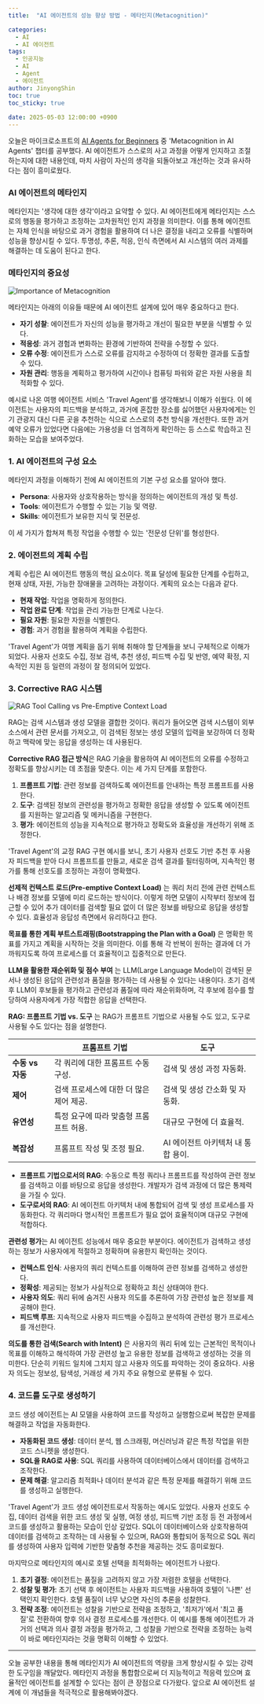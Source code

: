 ```yaml
---
title:  "AI 에이전트의 성능 향상 방법 - 메타인지(Metacognition)"

categories:
  - AI
  - AI 에이전트
tags:
  - 인공지능
  - AI
  - Agent
  - 에이전트
author: JinyongShin
toc: true
toc_sticky: true
 
date: 2025-05-03 12:00:00 +0900
---
```


오늘은 마이크로소프트의 [AI Agents for Beginners](https://github.com/microsoft/ai-agents-for-beginners) 중 'Metacognition in AI Agents' 챕터를 공부했다. AI 에이전트가 스스로의 사고 과정을 어떻게 인지하고 조절하는지에 대한 내용인데, 마치 사람이 자신의 생각을 되돌아보고 개선하는 것과 유사하다는 점이 흥미로웠다.

### AI 에이전트의 메타인지

메타인지는 '생각에 대한 생각'이라고 요약할 수 있다. AI 에이전트에게 메타인지는 스스로의 행동을 평가하고 조정하는 고차원적인 인지 과정을 의미한다. 이를 통해 에이전트는 자체 인식을 바탕으로 과거 경험을 활용하여 더 나은 결정을 내리고 오류를 식별하며 성능을 향상시킬 수 있다. 투명성, 추론, 적응, 인식 측면에서 AI 시스템의 여러 과제를 해결하는 데 도움이 된다고 한다.

### 메타인지의 중요성

![Importance of Metacognition](https://github.com/microsoft/ai-agents-for-beginners/blob/main/09-metacognition/images/importance-of-metacognition.png?raw=true)

메타인지는 아래의 이유들 때문에 AI 에이전트 설계에 있어 매우 중요하다고 한다.
* **자기 성찰**: 에이전트가 자신의 성능을 평가하고 개선이 필요한 부분을 식별할 수 있다.
* **적응성**: 과거 경험과 변화하는 환경에 기반하여 전략을 수정할 수 있다.
* **오류 수정**: 에이전트가 스스로 오류를 감지하고 수정하여 더 정확한 결과를 도출할 수 있다.
* **자원 관리**: 행동을 계획하고 평가하여 시간이나 컴퓨팅 파워와 같은 자원 사용을 최적화할 수 있다.

예시로 나온 여행 에이전트 서비스 'Travel Agent'를 생각해보니 이해가 쉬웠다. 이 에이전트는 사용자의 피드백을 분석하고, 과거에 혼잡한 장소를 싫어했던 사용자에게는 인기 관광지 대신 다른 곳을 추천하는 식으로 스스로의 추천 방식을 개선한다. 또한 과거 예약 오류가 있었다면 다음에는 가용성을 더 엄격하게 확인하는 등 스스로 학습하고 진화하는 모습을 보여주었다.

### 1. AI 에이전트의 구성 요소

메타인지 과정을 이해하기 전에 AI 에이전트의 기본 구성 요소를 알아야 했다.
* **Persona**: 사용자와 상호작용하는 방식을 정의하는 에이전트의 개성 및 특성.
* **Tools**: 에이전트가 수행할 수 있는 기능 및 역량.
* **Skills**: 에이전트가 보유한 지식 및 전문성.

이 세 가지가 합쳐져 특정 작업을 수행할 수 있는 '전문성 단위'를 형성한다.

### 2. 에이전트의 계획 수립

계획 수립은 AI 에이전트 행동의 핵심 요소이다. 목표 달성에 필요한 단계를 수립하고, 현재 상태, 자원, 가능한 장애물을 고려하는 과정이다. 계획의 요소는 다음과 같다.
* **현재 작업**: 작업을 명확하게 정의한다.
* **작업 완료 단계**: 작업을 관리 가능한 단계로 나눈다.
* **필요 자원**: 필요한 자원을 식별한다.
* **경험**: 과거 경험을 활용하여 계획을 수립한다.

'Travel Agent'가 여행 계획을 돕기 위해 취해야 할 단계들을 보니 구체적으로 이해가 되었다. 사용자 선호도 수집, 정보 검색, 추천 생성, 피드백 수집 및 반영, 예약 확정, 지속적인 지원 등 일련의 과정이 잘 정의되어 있었다.

### 3. Corrective RAG 시스템

![RAG Tool Calling vs Pre-Emptive Context Load](https://raw.githubusercontent.com/microsoft/ai-agents-for-beginners/main/09-metacognition/images/rag-vs-context.png)

RAG는 검색 시스템과 생성 모델을 결합한 것이다. 쿼리가 들어오면 검색 시스템이 외부 소스에서 관련 문서를 가져오고, 이 검색된 정보는 생성 모델의 입력을 보강하여 더 정확하고 맥락에 맞는 응답을 생성하는 데 사용된다.

**Corrective RAG 접근 방식**은 RAG 기술을 활용하여 AI 에이전트의 오류를 수정하고 정확도를 향상시키는 데 초점을 맞춘다. 이는 세 가지 단계를 포함한다.
1.  **프롬프트 기법**: 관련 정보를 검색하도록 에이전트를 안내하는 특정 프롬프트를 사용한다.
2.  **도구**: 검색된 정보의 관련성을 평가하고 정확한 응답을 생성할 수 있도록 에이전트를 지원하는 알고리즘 및 메커니즘을 구현한다.
3.  **평가**: 에이전트의 성능을 지속적으로 평가하고 정확도와 효율성을 개선하기 위해 조정한다.

'Travel Agent'의 교정 RAG 구현 예시를 보니, 초기 사용자 선호도 기반 추천 후 사용자 피드백을 받아 다시 프롬프트를 만들고, 새로운 검색 결과를 필터링하며, 지속적인 평가를 통해 선호도를 조정하는 과정이 명확했다.

**선제적 컨텍스트 로드(Pre-emptive Context Load)** 는 쿼리 처리 전에 관련 컨텍스트나 배경 정보를 모델에 미리 로드하는 방식이다. 이렇게 하면 모델이 시작부터 정보에 접근할 수 있어 추가 데이터를 검색할 필요 없이 더 많은 정보를 바탕으로 응답을 생성할 수 있다. 효율성과 응답성 측면에서 유리하다고 한다.

**목표를 통한 계획 부트스트래핑(Bootstrapping the Plan with a Goal)** 은 명확한 목표를 가지고 계획을 시작하는 것을 의미한다. 이를 통해 각 반복이 원하는 결과에 더 가까워지도록 하여 프로세스를 더 효율적이고 집중적으로 만든다.

**LLM을 활용한 재순위화 및 점수 부여** 는 LLM(Large Language Model)이 검색된 문서나 생성된 응답의 관련성과 품질을 평가하는 데 사용될 수 있다는 내용이다. 초기 검색 후 LLM이 후보들을 평가하고 관련성과 품질에 따라 재순위화하며, 각 후보에 점수를 할당하여 사용자에게 가장 적합한 응답을 선택한다.

**RAG: 프롬프트 기법 vs. 도구** 는 RAG가 프롬프트 기법으로 사용될 수도 있고, 도구로 사용될 수도 있다는 점을 설명한다.

|                  | 프롬프트 기법                                        | 도구                                                  |
|------------------------|-------------------------------------------------------------|-------------------------------------------------------|
| **수동 vs 자동** | 각 쿼리에 대한 프롬프트 수동 구성.               | 검색 및 생성 과정 자동화.                      |
| **제어** | 검색 프로세스에 대한 더 많은 제어 제공.             | 검색 및 생성 간소화 및 자동화.                 |
| **유연성** | 특정 요구에 따라 맞춤형 프롬프트 허용.            | 대규모 구현에 더 효율적.                      |
| **복잡성** | 프롬프트 작성 및 조정 필요.                    | AI 에이전트 아키텍처 내 통합 용이.             |

* **프롬프트 기법으로서의 RAG**: 수동으로 특정 쿼리나 프롬프트를 작성하여 관련 정보를 검색하고 이를 바탕으로 응답을 생성한다. 개발자가 검색 과정에 더 많은 통제력을 가질 수 있다.
* **도구로서의 RAG**: AI 에이전트 아키텍처 내에 통합되어 검색 및 생성 프로세스를 자동화한다. 각 쿼리마다 명시적인 프롬프트가 필요 없어 효율적이며 대규모 구현에 적합하다.

**관련성 평가**는 AI 에이전트 성능에서 매우 중요한 부분이다. 에이전트가 검색하고 생성하는 정보가 사용자에게 적절하고 정확하며 유용한지 확인하는 것이다.
* **컨텍스트 인식**: 사용자의 쿼리 컨텍스트를 이해하여 관련 정보를 검색하고 생성한다.
* **정확성**: 제공되는 정보가 사실적으로 정확하고 최신 상태여야 한다.
* **사용자 의도**: 쿼리 뒤에 숨겨진 사용자 의도를 추론하여 가장 관련성 높은 정보를 제공해야 한다.
* **피드백 루프**: 지속적으로 사용자 피드백을 수집하고 분석하여 관련성 평가 프로세스를 개선한다.

**의도를 통한 검색(Search with Intent)** 은 사용자의 쿼리 뒤에 있는 근본적인 목적이나 목표를 이해하고 해석하여 가장 관련성 높고 유용한 정보를 검색하고 생성하는 것을 의미한다. 단순히 키워드 일치에 그치지 않고 사용자 의도를 파악하는 것이 중요하다. 사용자 의도는 정보성, 탐색성, 거래성 세 가지 주요 유형으로 분류될 수 있다.

### 4. 코드를 도구로 생성하기

코드 생성 에이전트는 AI 모델을 사용하여 코드를 작성하고 실행함으로써 복잡한 문제를 해결하고 작업을 자동화한다.
* **자동화된 코드 생성**: 데이터 분석, 웹 스크래핑, 머신러닝과 같은 특정 작업을 위한 코드 스니펫을 생성한다.
* **SQL을 RAG로 사용**: SQL 쿼리를 사용하여 데이터베이스에서 데이터를 검색하고 조작한다.
* **문제 해결**: 알고리즘 최적화나 데이터 분석과 같은 특정 문제를 해결하기 위해 코드를 생성하고 실행한다.

'Travel Agent'가 코드 생성 에이전트로서 작동하는 예시도 있었다. 사용자 선호도 수집, 데이터 검색을 위한 코드 생성 및 실행, 여정 생성, 피드백 기반 조정 등 전 과정에서 코드를 생성하고 활용하는 모습이 인상 깊었다. SQL이 데이터베이스와 상호작용하여 데이터를 검색하고 조작하는 데 사용될 수 있으며, RAG와 통합되어 동적으로 SQL 쿼리를 생성하여 사용자 입력에 기반한 맞춤형 추천을 제공하는 것도 흥미로웠다.

마지막으로 메타인지의 예시로 호텔 선택을 최적화하는 에이전트가 나왔다.
1.  **초기 결정**: 에이전트는 품질을 고려하지 않고 가장 저렴한 호텔을 선택한다.
2.  **성찰 및 평가**: 초기 선택 후 에이전트는 사용자 피드백을 사용하여 호텔이 '나쁜' 선택인지 확인한다. 호텔 품질이 너무 낮으면 자신의 추론을 성찰한다.
3.  **전략 조정**: 에이전트는 성찰을 기반으로 전략을 조정하고, '최저가'에서 '최고 품질'로 전환하여 향후 의사 결정 프로세스를 개선한다.
이 예시를 통해 에이전트가 과거의 선택과 의사 결정 과정을 평가하고, 그 성찰을 기반으로 전략을 조정하는 능력이 바로 메타인지라는 것을 명확히 이해할 수 있었다.
---

오늘 공부한 내용을 통해 메타인지가 AI 에이전트의 역량을 크게 향상시킬 수 있는 강력한 도구임을 깨달았다. 메타인지 과정을 통합함으로써 더 지능적이고 적응력 있으며 효율적인 에이전트를 설계할 수 있다는 점이 큰 장점으로 다가왔다. 앞으로 AI 에이전트 설계에 이 개념들을 적극적으로 활용해봐야겠다.
